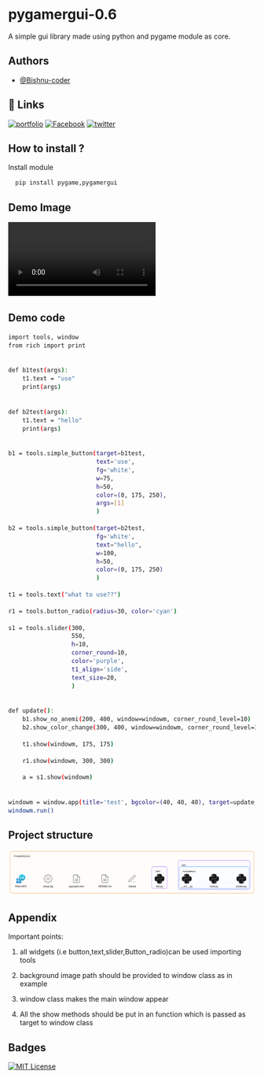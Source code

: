 
# pygamergui-0.6

A simple gui library made using python and pygame module as core.


## Authors

- [@Bishnu-coder](https://github.com/Bishnu-coder)


## 🔗 Links
[![portfolio](https://img.shields.io/badge/my_portfolio-000?style=for-the-badge&logo=ko-fi&logoColor=white)](https://bishnu-coder.github.io/)
[![Facebook](https://img.shields.io/badge/facebook-0A66C2?style=for-the-badge&logo=Facebook&logoColor=white)](https://www.facebook.com/bishnukohar01/)
[![twitter](https://img.shields.io/badge/youtube-1DA1F2?style=for-the-badge&logo=youtube&logoColor=red)](https://www.youtube.com/channel/UCNj9jZBVxRWm7TA5g2K7XtA)


## How to install ?

Install module

```bash
  pip install pygame,pygamergui
```


## Demo Image
![video](https://github.com/Bishnu-coder/pygamergui-0.6/blob/main/tests/Demo.mp4?raw=true)

## Demo code 
```bash
import tools, window
from rich import print


def b1test(args):
    t1.text = "use"
    print(args)


def b2test(args):
    t1.text = "hello"
    print(args)


b1 = tools.simple_button(target=b1test,
                         text='use',
                         fg='white',
                         w=75,
                         h=50,
                         color=(0, 175, 250),
                         args=[1]
                         )

b2 = tools.simple_button(target=b2test,
                         fg='white',
                         text="hello",
                         w=100,
                         h=50,
                         color=(0, 175, 250)
                         )

t1 = tools.text("what to use??")

r1 = tools.button_radio(radius=30, color='cyan')

s1 = tools.slider(300,
                  550,
                  h=10,
                  corner_round=10,
                  color='purple',
                  t1_align='side',
                  text_size=20,
                  )


def update():
    b1.show_no_anemi(200, 400, window=windowm, corner_round_level=10)
    b2.show_color_change(300, 400, window=windowm, corner_round_level=10)

    t1.show(windowm, 175, 175)

    r1.show(windowm, 300, 300)

    a = s1.show(windowm)


windowm = window.app(title='test', bgcolor=(40, 40, 40), target=update, update_rate=10, background="python1.png")
windowm.run()

```

## Project structure
![structure](https://github.com/Bishnu-coder/pygamergui-0.6/blob/main/tests/diagram-export-6_28_2023,%203_39_48%20PM.png?raw=true)
## Appendix

Important points:

1. all widgets (i.e button,text,slider,Button_radio)can be used importing tools

2. background image path should be provided to window class as in example

3. window class makes the main window appear

4. All the show methods should be put in an function which is passed as target to window class

## Badges
[![MIT License](https://img.shields.io/badge/License-MIT-green.svg)](https://choosealicense.com/licenses/mit/)
